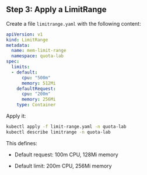 ## Step 3: Apply a LimitRange

Create a file `limitrange.yaml` with the following content:

```yaml
apiVersion: v1
kind: LimitRange
metadata:
  name: mem-limit-range
  namespace: quota-lab
spec:
  limits:
  - default:
      cpu: "500m"
      memory: 512Mi
    defaultRequest:
      cpu: "200m"
      memory: 256Mi
    type: Container
```

Apply it:

```bash
kubectl apply -f limit-range.yaml -n quota-lab
kubectl describe limitrange -n quota-lab
```

This defines:

* Default request: 100m CPU, 128Mi memory

* Default limit: 200m CPU, 256Mi memory